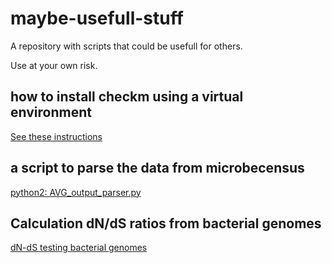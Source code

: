 # maybe-usefull-stuff
A repository with scripts that could be usefull for others.

Use at your own risk.

## how to install checkm using a virtual environment
[See these instructions](Install_checkM_in_a_virtual_environment.md)

## a script to parse the data from microbecensus
[python2: AVG_output_parser.py ](AVG_output_parser.py)

## Calculation dN/dS ratios from bacterial genomes
[dN-dS testing bacterial genomes](dN-dS-testing_bacterial_genomes/README.md)
